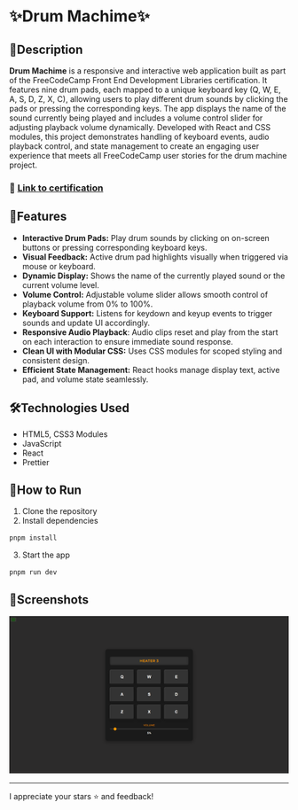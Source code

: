 # :sparkles:Drum Machime:sparkles:

## :scroll:Description

**Drum Machime** is a responsive and interactive web application built as part of the FreeCodeCamp Front End Development Libraries certification. It features nine drum pads, each mapped to a unique keyboard key (Q, W, E, A, S, D, Z, X, C), allowing users to play different drum sounds by clicking the pads or pressing the corresponding keys. The app displays the name of the sound currently being played and includes a volume control slider for adjusting playback volume dynamically. Developed with React and CSS modules, this project demonstrates handling of keyboard events, audio playback control, and state management to create an engaging user experience that meets all FreeCodeCamp user stories for the drum machine project.

### 🔗 [Link to certification](https://github.com/KaninGleb/FreeCodeCamp-Certification)

## :dart:Features
- **Interactive Drum Pads:** Play drum sounds by clicking on on-screen buttons or pressing corresponding keyboard keys.
- **Visual Feedback:** Active drum pad highlights visually when triggered via mouse or keyboard.
- **Dynamic Display:** Shows the name of the currently played sound or the current volume level.
- **Volume Control:** Adjustable volume slider allows smooth control of playback volume from 0% to 100%.
- **Keyboard Support:** Listens for keydown and keyup events to trigger sounds and update UI accordingly.
- **Responsive Audio Playback**: Audio clips reset and play from the start on each interaction to ensure immediate sound response.
- **Clean UI with Modular CSS:** Uses CSS modules for scoped styling and consistent design.
- **Efficient State Management:** React hooks manage display text, active pad, and volume state seamlessly.

## :hammer_and_wrench:Technologies Used

- HTML5, CSS3 Modules
- JavaScript
- React
- Prettier
  
## :rocket:How to Run

1. Clone the repository
2. Install dependencies
```Bash
pnpm install
```
3. Start the app
```
pnpm run dev
```

## :camera_flash:Screenshots

![App in action](https://github.com/KaninGleb/FreeCodeCamp-Certification/blob/main/assets/screenshots/03-Front-End-Development-Libraries/03-Drum-Machine/Drum-Machine-FullHD.png)

---

I appreciate your stars :star: and feedback!
